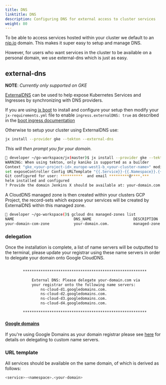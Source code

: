 ```yaml
---
title: DNS
linktitle: DNS
description: Configuring DNS for external access to cluster services
weight: 80
---
```


To be able to access services hosted within your cluster we default to an [nip.io](https://nip.io/) domain. This makes it super easy to setup and manage DNS.

However, for users who want services in the cluster to be available on a personal domain, we use external-dns which is just as easy.

## external-dns
**NOTE**: *Currently only supported on GKE*

[ExternalDNS](https://github.com/kubernetes-incubator/external-dns) can be used to help expose Kubernetes Services and Ingresses by synchronizing with DNS providers.

If you are using [jx boot](/docs/install-setup/boot/) to install and configure your setup then modify your `jx-requirements.yml` file to enable `ingress.externalDNS: true` as described in the [boot ingress documentation](/docs/install-setup/boot/ingress/)

Otherwise to setup your cluster using ExternalDNS use:

```sh
jx install --provider gke --tekton --external-dns
```

*This will then prompt you for your domain.*

```sh
🙅 developer ~/go-workspace/jx(master)$ jx install --provider gke --tekton --external-dns
WARNING: When using tekton, only kaniko is supported as a builder
Context "gke_<your-project-id>_europe-west1-b_<your-cluster-name>" modified.
set exposeController Config URLTemplate "{{.Service}}-{{.Namespace}}.{{.Domain}}"
Git configured for user: **********  and email *********@****.***
helm installed and configured
? Provide the domain Jenkins X should be available at: your-domain.com
```

A CloudDNS managed zone is then created within your clusters GCP Project, the record-sets which expose your services will be created by ExternalDNS within this managed zone.

```sh
🙅 developer ~/go-workspace()$ gcloud dns managed-zones list
NAME                           DNS_NAME                   DESCRIPTION                       VISIBILITY
your-domain-com-zone           your-domain.com.           managed-zone utilised by jx       public
```

### delegation

Once the installation is complete, a list of name servers will be outputted to the terminal, please update your registrar using these name servers in order to delegate your domain onto Google CloudDNS.

```sh

        ********************************************************

            External DNS: Please delegate your-domain.com via
            your registrar onto the following name servers:
                ns-cloud-d1.googledomains.com.
                ns-cloud-d2.googledomains.com.
                ns-cloud-d3.googledomains.com.
                ns-cloud-d4.googledomains.com.

        ********************************************************

```

#### [Google domains](https://domains.google)

If you're using Google Domains as your domain registrar please see [here](https://support.google.com/domains/answer/3290309?hl=en-GB&ref_topic=9018335) for details on delegating to custom name servers.

### URL template

All services should be available on the same domain, of which is derived as follows:

```sh
<service>-<namespace>.<your-domain>
```
